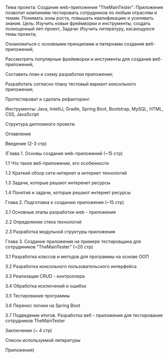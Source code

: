 Тема проекта: Создание web-приложения "TheMainTester". Приложение позволит компаниям тестировать сотрудников по любым отраслям и темам. Понимать зоны роста, повышать квалификацию и усиливать знания. Цель: Изучить новые фреймворки и инструменты, создать полноценный пет-проект, Задачи: Изучить литературу, касающуюся темы проекта;

Ознакомиться с основными принципами и патернами создания веб-приложений;

Рассмотреть популярные фреймворки и инстументы для создания веб-приложений;

Составить план и схему разработки приложения;

Разработать согласно плану тестовый вариант консольного приложения;

Протестироват и сделать рефакторинг.

Инструменты: Java, IntelliJ, Gradle, Spring Boot, Bootstrap, MySQL, HTML, CSS, JavaScript

Структура дипломного проекта:

Оглавление

Введение (2-3 стр)

(Глава 1. Основы создания web-приложений (~15 стр)

1.1 Что такое веб-приложение, его особенности

1.2 Краткий обзор сети нитернет и интернет технологий

1.3 Задачи, которые решают интеренет ресурсы

1.4 Понятия и задачи, которые решают интернет ресурсы

Глава 2. Подготовка к созданию приложения (~15 стр)

2.1 Основные этапы разработки web - приложения

2.2 Определение стека технологий

2.3 Разработка модульной структуры приложения

Глава 3. Создание приложения на примере тестировщика для сотрудиников "TheMainTester" (~20 стр)

3.1 Разработка классов и методов для программы на основе ООП

3.2 Разработка консольного пользовательского интерфейса

3.3 Реализация CRUD - контроллера

3.4 Обработка исключений и ошибок

3.5 Тестирование программы

3.6 Перенос логики на Spring Boot

3.7 Подведение итогов. Разработка веб - приложения для тестирования сотрудников TheMainTester

Заключение (~ 4 стр)

Список используемой литературы

Приложения)